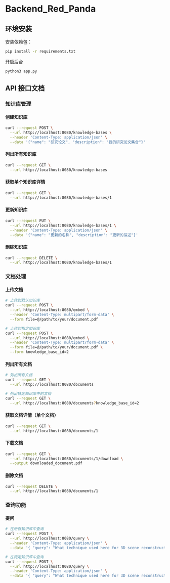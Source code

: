 # Backend_Red_Panda

## 环境安装

安装依赖包：
```bash
pip install -r requirements.txt
```

开启后台
```bash
python3 app.py
```

## API 接口文档

### 知识库管理

#### 创建知识库

```bash
curl --request POST \
  --url http://localhost:8080/knowledge-bases \
  --header 'Content-Type: application/json' \
  --data '{"name": "研究论文", "description": "我的研究论文集合"}'
```

#### 列出所有知识库

```bash
curl --request GET \
  --url http://localhost:8080/knowledge-bases
```

#### 获取单个知识库详情

```bash
curl --request GET \
  --url http://localhost:8080/knowledge-bases/1
```

#### 更新知识库

```bash
curl --request PUT \
  --url http://localhost:8080/knowledge-bases/1 \
  --header 'Content-Type: application/json' \
  --data '{"name": "更新的名称", "description": "更新的描述"}'
```

#### 删除知识库

```bash
curl --request DELETE \
  --url http://localhost:8080/knowledge-bases/1
```

### 文档处理

#### 上传文档

```bash
# 上传到默认知识库
curl --request POST \
  --url http://localhost:8080/embed \
  --header 'Content-Type: multipart/form-data' \
  --form file=@/path/to/your/document.pdf

# 上传到指定知识库
curl --request POST \
  --url http://localhost:8080/embed \
  --header 'Content-Type: multipart/form-data' \
  --form file=@/path/to/your/document.pdf \
  --form knowledge_base_id=2
```

#### 列出所有文档

```bash
# 列出所有文档
curl --request GET \
  --url http://localhost:8080/documents

# 列出特定知识库中的文档
curl --request GET \
  --url http://localhost:8080/documents?knowledge_base_id=2
```

#### 获取文档详情（单个文档）
```bash
curl --request GET \
  --url http://localhost:8080/documents/1
```

#### 下载文档

```bash
curl --request GET \
  --url http://localhost:8080/documents/1/download \
  --output downloaded_document.pdf
```

#### 删除文档

```bash
curl --request DELETE \
  --url http://localhost:8080/documents/1
```

### 查询功能

#### 提问

```bash
# 在所有知识库中查询
curl --request POST \
  --url http://localhost:8080/query \
  --header 'Content-Type: application/json' \
  --data '{ "query": "What technique used here for 3D scene reconstruction?" }'

# 在特定知识库中查询
curl --request POST \
  --url http://localhost:8080/query \
  --header 'Content-Type: application/json' \
  --data '{ "query": "What technique used here for 3D scene reconstruction?", "knowledge_base_id": 2 }'
```